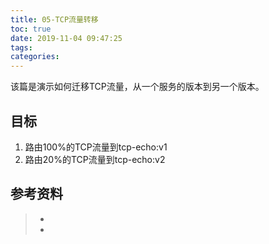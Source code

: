```yaml
---
title: 05-TCP流量转移
toc: true
date: 2019-11-04 09:47:25
tags:
categories:
---
```








该篇是演示如何迁移TCP流量，从一个服务的版本到另一个版本。



## 目标

1. 路由100%的TCP流量到tcp-echo:v1
2. 路由20%的TCP流量到tcp-echo:v2





## 参考资料
> - []()
> - []()
